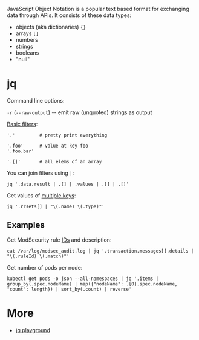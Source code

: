 JavaScript Object Notation is a popular text based format for exchanging data through APIs. It consists of these data types:

* objects (aka dictionaries) `{}`
* arrays `[]`
* numbers
* strings
* booleans
* "null"

# jq

Command line options:

`-r` (`--raw-output`) -- emit raw (unquoted) strings as output

[Basic filters](https://stedolan.github.io/jq/manual/#Basicfilters):

```
'.'         # pretty print everything

'.foo'      # value at key foo
'.foo.bar'

'.[]'       # all elems of an array
```

You can join filters using `|`:

```
jq '.data.result | .[] | .values | .[] | .[]'
```

Get values of [multiple keys](https://stackoverflow.com/questions/28164849/using-jq-to-parse-and-display-multiple-fields-in-a-json-serially):

```
jq '.rrsets[] | "\(.name) \(.type)"'
```

## Examples

Get ModSecurity rule [IDs](https://www.netnea.com/cms/core-rule-set-inventory/) and description:

```
cat /var/log/modsec_audit.log | jq '.transaction.messages[].details | "\(.ruleId) \(.match)"'
```

Get number of pods per node:

```
kubectl get pods -o json --all-namespaces | jq '.items | group_by(.spec.nodeName) | map({"nodeName": .[0].spec.nodeName, "count": length}) | sort_by(.count) | reverse'
```

# More

* [jq playground](https://jqplay.org/)
